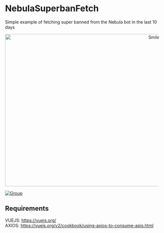 # NebulaSuperbanFetch
Simple example of fetching super banned from the Nebula bot in the last 10 days

<p align="center">
<img src="https://i.imgur.com/ZhbBkcV.png" alt="Smiley face" height="500" width="1000">
</p>

[![Group](https://img.shields.io/badge/Group-SquirrelNetwork-blue)](https://t.me/squirrelnetwork)


## Requirements

VUEJS: https://vuejs.org/
<br>
AXIOS: https://vuejs.org/v2/cookbook/using-axios-to-consume-apis.html
